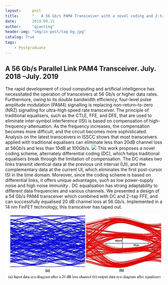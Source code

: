 ```yaml
---
layout:     post
title:      "	A 56 Gb/s PAM4 Transceiver with a novel coding and 2-tap FFE"
date:       2019.09.15
author:     "qianting"
header-img: "img/in-post/tag-bg.jpg"
catalog: True
tags:
    - Postgraduate
---
```


##  A 56 Gb/s Parallel Link PAM4 Transceiver. July. 2018 –July. 2019
The rapid development of cloud computing and artificial intelligence has necessitated the operation of transceivers at 56 Gb/s or higher data rates. Furthermore, owing to its double bandwidth efficiency, four-level pulse amplitude modulation (PAM4) signalling is replacing non-return-to-zero (NRZ) signalling for ultra-high speed rate transceiver. The principle of traditional equalisers, such as the  CTLE, FFE, and DFE, that are used to eliminate inter-symbol interference (ISI) is based on compensation of high-frequency-attenuation. As the frequency increases, the compensation becomes more difficult, and the circuit becomes more sophisticated. Analysis on the latest transceivers in ISSCC shows that most transceivers applied with traditional equalisers can eliminate less than 20dB channel loss at 56Gb/s and less than 10dB at 100Gb/s.
![](/img/in-post/transceiver/trend.bmp)
This work proposes a novel coding scheme, alternately differential coding (DC), which helps traditional equalisers break through the limitation of compensation. The DC makes two links transmit identical data at the previous unit interval (UI), and the complementary data at the current UI, which eliminates the first post-cursor ISI in the time domain. Moreover, since the coding scheme is based on differential links, it offers unique advantages, such as low power-supply noise and high noise immunity . DC equalisation has strong adaptability to different data frequencies and various channels. We presented a design of a 54 Gb/s PAM4 transceiver which combined with DC and 2−tap FFE, and can successfully equalised 20 dB channel loss at 56 Gb/s. Implemented in a 14 nm FinFET technology, this transceiver has taped out.

![](/img/in-post/transceiver/eyediagram.jpg)
